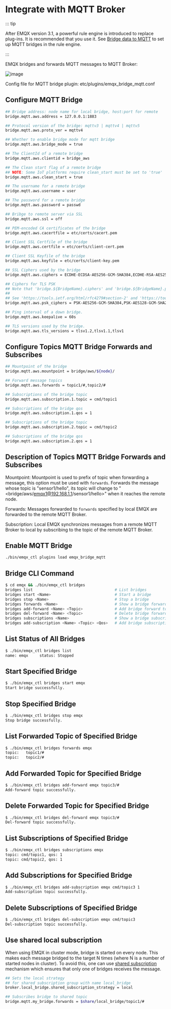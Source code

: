 # Integrate with MQTT Broker

::: tip

After EMQX version 3.1, a powerful rule engine is introduced to replace plug-ins. It is recommended that you use it. See [Bridge data to MQTT](../rule/bridge_mqtt.md) to set up MQTT bridges in the rule engine.

:::

EMQX bridges and forwards MQTT messages to MQTT Broker:

![image](./assets/bridge_mqtt.png)

Config file for MQTT bridge plugin: etc/plugins/emqx\_bridge\_mqtt.conf

## Configure MQTT Bridge

```bash
## Bridge address: node name for local bridge, host:port for remote
bridge.mqtt.aws.address = 127.0.0.1:1883

## Protocol version of the bridge: mqttv3 | mqttv4 | mqttv5
bridge.mqtt.aws.proto_ver = mqttv4

## Whether to enable bridge mode for mqtt bridge
bridge.mqtt.aws.bridge_mode = true

## The ClientId of a remote bridge
bridge.mqtt.aws.clientid = bridge_aws

## The Clean start flag of a remote bridge
## NOTE: Some IoT platforms require clean_start must be set to 'true'
bridge.mqtt.aws.clean_start = true

## The username for a remote bridge
bridge.mqtt.aws.username = user

## The password for a remote bridge
bridge.mqtt.aws.password = passwd

## Bribge to remote server via SSL
bridge.mqtt.aws.ssl = off

## PEM-encoded CA certificates of the bridge
bridge.mqtt.aws.cacertfile = etc/certs/cacert.pem

## Client SSL Certfile of the bridge
bridge.mqtt.aws.certfile = etc/certs/client-cert.pem

## Client SSL Keyfile of the bridge
bridge.mqtt.aws.keyfile = etc/certs/client-key.pem

## SSL Ciphers used by the bridge
bridge.mqtt.aws.ciphers = ECDHE-ECDSA-AES256-GCM-SHA384,ECDHE-RSA-AES256-GCM-SHA384

## Ciphers for TLS PSK
## Note that 'bridge.${BridgeName}.ciphers' and 'bridge.${BridgeName}.psk_ciphers' cannot be configured at the same time.
##
## See 'https://tools.ietf.org/html/rfc4279#section-2' and 'https://tools.ietf.org/html/rfc4279#section-4'.
bridge.mqtt.aws.psk_ciphers = PSK-AES256-GCM-SHA384,PSK-AES128-GCM-SHA256,PSK-AES256-CBC-SHA384,PSK-AES256-CBC-SHA,PSK-AES128-CBC-SHA256,PSK-AES128-CBC-SHA,RSA-PSK-AES256-GCM-SHA384,RSA-PSK-AES256-CBC-SHA384,RSA-PSK-AES128-GCM-SHA256,RSA-PSK-AES128-CBC-SHA256,RSA-PSK-AES256-CBC-SHA,RSA-PSK-AES128-CBC-SHA,RSA-PSK-RC4-SHA

## Ping interval of a down bridge.
bridge.mqtt.aws.keepalive = 60s

## TLS versions used by the bridge.
bridge.mqtt.aws.tls_versions = tlsv1.2,tlsv1.1,tlsv1
```

## Configure Topics MQTT Bridge Forwards and Subscribes

```bash
## Mountpoint of the bridge
bridge.mqtt.aws.mountpoint = bridge/aws/${node}/

## Forward message topics
bridge.mqtt.aws.forwards = topic1/#,topic2/#

## Subscriptions of the bridge topic
bridge.mqtt.aws.subscription.1.topic = cmd/topic1

## Subscriptions of the bridge qos
bridge.mqtt.aws.subscription.1.qos = 1

## Subscriptions of the bridge topic
bridge.mqtt.aws.subscription.2.topic = cmd/topic2

## Subscriptions of the bridge qos
bridge.mqtt.aws.subscription.2.qos = 1
```

## Description of Topics MQTT Bridge Forwards and Subscribes

Mountpoint: Mountpoint is used to prefix of topic when forwarding a
message, this option must be used with `forwards`. Forwards the message
whose topic is "sensor1/hello", its topic will change to
"<bridge/aws/emqx1@192.168.1.1/sensor1/hello>" when it reaches the
remote node.

Forwards: Messages forwarded to `forwards` specified by local EMQX are
forwarded to the remote MQTT Broker.

Subscription: Local EMQX synchronizes messages from a remote MQTT
Broker to local by subscribing to the topic of the remote MQTT Broker.

## Enable MQTT Bridge

```bash
./bin/emqx_ctl plugins load emqx_bridge_mqtt
```

## Bridge CLI Command

```bash
$ cd emqx && ./bin/emqx_ctl bridges
bridges list                                    # List bridges
bridges start <Name>                            # Start a bridge
bridges stop <Name>                             # Stop a bridge
bridges forwards <Name>                         # Show a bridge forward topic
bridges add-forward <Name> <Topic>              # Add bridge forward topic
bridges del-forward <Name> <Topic>              # Delete bridge forward topic
bridges subscriptions <Name>                    # Show a bridge subscriptions topic
bridges add-subscription <Name> <Topic> <Qos>   # Add bridge subscriptions topic
```

## List Status of All Bridges

```bash
$ ./bin/emqx_ctl bridges list
name: emqx     status: Stopped
```

## Start Specified Bridge

```bash
$ ./bin/emqx_ctl bridges start emqx
Start bridge successfully.
```

## Stop Specified Bridge

```bash
$ ./bin/emqx_ctl bridges stop emqx
Stop bridge successfully.
```

## List Forwarded Topic of Specified Bridge

```bash
$ ./bin/emqx_ctl bridges forwards emqx
topic:   topic1/#
topic:   topic2/#
```

## Add Forwarded Topic for Specified Bridge

```bash
$ ./bin/emqx_ctl bridges add-forward emqx topic3/#
Add-forward topic successfully.
```

## Delete Forwarded Topic for Specified Bridge

```bash
$ ./bin/emqx_ctl bridges del-forward emqx topic3/#
Del-forward topic successfully.
```

## List Subscriptions of Specified Bridge

```bash
$ ./bin/emqx_ctl bridges subscriptions emqx
topic: cmd/topic1, qos: 1
topic: cmd/topic2, qos: 1
```

## Add Subscriptions for Specified Bridge

```bash
$ ./bin/emqx_ctl bridges add-subscription emqx cmd/topic3 1
Add-subscription topic successfully.
```

## Delete Subscriptions of Specified Bridge

```bash
$ ./bin/emqx_ctl bridges del-subscription emqx cmd/topic3
Del-subscription topic successfully.
```

## Use shared local subscription

When using EMQX in cluster mode, bridge is started on every node.
This makes each message bridged to the target N times (where N is a number of started nodes in cluster).
To avoid this, one can use [shared subscription](../advanced/shared-subscriptions.md) mechanism which ensures that only one of bridges receives the message.

```bash
## Sets the local strategy
## for shared subscription group with name local_bridge
broker.local_bridge.shared_subscription_strategy = local

## Subscribes bridge to shared topic
bridge.mqtt.my_bridge.forwards = $share/local_bridge/topic1/#
```
